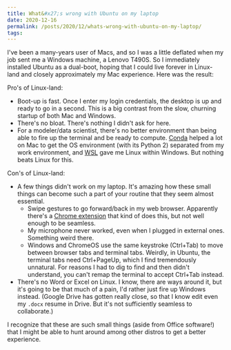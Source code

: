 ```yaml
---
title: What&#x27;s wrong with Ubuntu on my laptop
date: 2020-12-16
permalink: /posts/2020/12/whats-wrong-with-ubuntu-on-my-laptop/
tags:
---
```


I've been a many-years user of Macs, and so I was a little deflated when my job
sent me a Windows machine, a Lenovo T490S. So I immediately installed Ubuntu as
a dual-boot, hoping that I could live forever in Linux-land and closely
approximately my Mac experience. Here was the result:

Pro's of Linux-land:

- Boot-up is fast. Once I enter my login credentials, the desktop is up and
  ready to go in a second. This is a big contrast from the slow, churning
startup of both Mac and Windows.
- There's no bloat. There's nothing I didn't ask for here.
- For a modeler/data scientist, there's no better environment than being able
  to fire up the terminal and be ready to compute.
  [Conda](https://docs.conda.io/en/latest/miniconda.html) helped a lot on Mac to
  get the OS environment (with its Python 2) separated from my work environment,
  and [WSL](https://docs.microsoft.com/en-us/windows/wsl/install-win10) gave me
  Linux within Windows. But nothing beats Linux for this.

Con's of Linux-land:

- A few things didn't work on my laptop. It's amazing how these small things
  can become such a part of your routine that they seem almost essential.
    - Swipe gestures to go forward/back in my web browser. Apparently there's a
      [Chrome extension](https://chrome.google.com/webstore/detail/swipe-gesture/mgegfjnccpnkdppohmfgnjalkediapkc)
      that kind of does this, but not well enough to be seamless.
    - My microphone never worked, even when I plugged in external ones. Something weird there.
    - Windows and ChromeOS use the same keystroke (Ctrl+Tab) to move between
      browser tabs and terminal tabs. Weirdly, in Ubuntu, the terminal tabs
      need Ctrl+PageUp, which I find tremendously unnatural. For reasons I had to dig
      to find and then didn't understand, you can't remap the terminal to accept
      Ctrl+Tab instead.
- There's no Word or Excel on Linux. I know, there are ways around it, but it's
  going to be that much of a pain, I'd rather just fire up Windows instead.
  (Google Drive has gotten really close, so that I know edit even my `.docx`
  resume in Drive. But it's not sufficiently seamless to collaborate.)

I recognize that these are such small things (aside from Office software!) that
I might be able to hunt around among other distros to get a better experience.
